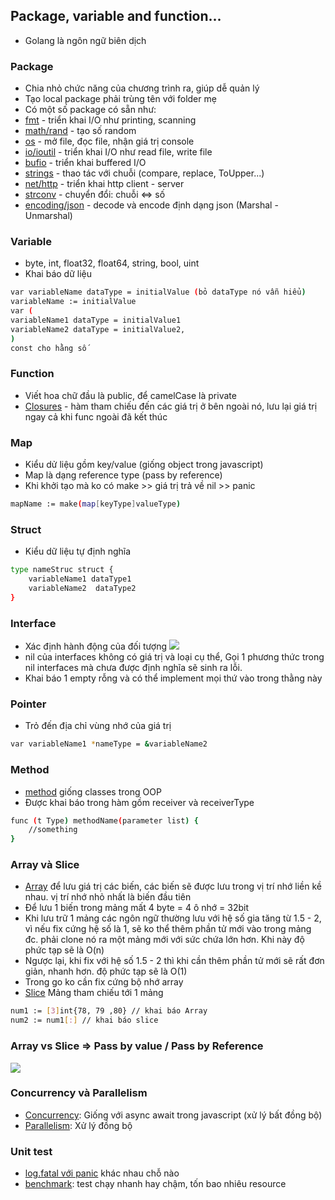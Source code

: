 ## Package, variable and function...
- Golang là ngôn ngữ biên dịch
### Package
- Chia nhỏ chức năng của chương trình ra, giúp dễ quản lý
- Tạo local package phải trùng tên với folder mẹ
- Có một số package có sẵn như:
- [fmt](https://pkg.go.dev/fmt) - triển khai I/O như printing, scanning
- [math/rand](https://pkg.go.dev/math/rand) - tạo số random
- [os](https://pkg.go.dev/os) - mở file, đọc file, nhận giá trị console
- [io/ioutil](https://pkg.go.dev/io/ioutil) - triển khai I/O như read file, write file
- [bufio]() - triển khai buffered I/O
- [strings](https://pkg.go.dev/strings) - thao tác với chuỗi (compare, replace, ToUpper...)
- [net/http](https://pkg.go.dev/net/http) - triển khai http client - server
- [strconv](https://pkg.go.dev/strconv) - chuyển đổi: chuỗi <=> số
- [encoding/json](https://pkg.go.dev/encoding/json) - decode và encode định dạng json (Marshal - Unmarshal)

### Variable
- byte, int, float32, float64, string, bool, uint
- Khai báo dữ liệu
 ```sh
var variableName dataType = initialValue (bỏ dataType nó vẫn hiểu)
variableName := initialValue
var (
variableName1 dataType = initialValue1
variableName2 dataType = initialValue2, 
)
const cho hằng số
```
### Function
- Viết hoa chữ đầu là public, để camelCase là private
- [Closures](https://tour.golang.org/moretypes/25) - hàm tham chiếu đến các giá trị ở bên ngoài nó, lưu lại giá trị ngay cả khi func ngoài đã kết thúc

### Map
- Kiểu dử liệu gồm key/value (giống object trong javascript)
- Map là dạng reference type (pass by reference)
- Khi khởi tạo mà ko có make >> giá trị trả về nil >> panic
```sh
mapName := make(map[keyType]valueType)
```
### Struct
- Kiểu dữ liệu tự định nghĩa
```sh
type nameStruc struct {
	variableName1 dataType1
	variableName2  dataType2
}
```

### Interface
- Xác định hành động của đối tượng
  ![](https://res.cloudinary.com/duchieu/image/upload/v1628161531/test/pmt45zpfxsmsqycoej43.png)
- nil của interfaces không có giá trị và loại cụ thể, Gọi 1 phương thức trong nil interfaces mà chưa được định nghĩa sẽ sinh ra lỗi.
- Khai báo 1 empty rỗng và có thể implement mọi thứ vào trong thằng này

### Pointer
- Trỏ đến địa chỉ vùng nhớ của giá trị
```sh
var variableName1 *nameType = &variableName2
```

### Method
- [method](https://techmaster.vn/posts/35044/series-golang-co-ban-phan-17-methods-phuong-thuc) giống classes trong OOP
- Được khai báo trong hàm gồm receiver và receiverType
```sh
func (t Type) methodName(parameter list) {
    //something
}
```

### Array và Slice
- [Array]() để lưu giá trị các biến, các biến sẽ được lưu trong vị trí nhớ liền kề nhau. vị trí nhớ nhỏ nhất là biến đầu tiên
- Để lưu 1 biến trong mảng mất 4 byte = 4 ô nhớ = 32bit
- Khi lưu trữ 1 mảng các ngôn ngữ thường lưu với hệ số gia tăng từ 1.5 - 2, vì nếu fix cứng hệ số là 1, sẽ ko thể thêm phần tử mới vào trong mảng đc. phải clone nó ra một mảng mới với sức chứa lớn hơn. Khi này độ phức tạp sẽ là O(n)
- Ngược lại, khi fix với hệ số 1.5 - 2 thì khi cần thêm phần tử mới sẽ rất đơn giản, nhanh hơn. độ phức tạp sẽ là O(1)
- Trong go ko cần fix cứng bộ nhớ array
- [Slice]() Mảng tham chiếu tới 1 mảng
```sh
num1 := [3]int{78, 79 ,80} // khai báo Array
num2 := num1[:] // khai báo slice
```

### Array vs Slice => Pass by value / Pass by Reference

![](https://res.cloudinary.com/duchieu/image/upload/v1628163307/test/ictoic1bchayf2vqll2t.gif)

###  Concurrency và Parallelism
- [Concurrency](https://www.youtube.com/watch?v=KmJ-Phn49jA): Giống với async await trong javascript (xử lý bất đồng bộ)
- [Parallelism](): Xử lý đồng bộ

### Unit test
- [log.fatal với panic](https://stackoverflow.com/questions/35996966/what-are-the-differences-in-outcome-for-panic-vs-log-fatalln-in-golang)  khác nhau chỗ nào
- [benchmark](https://pkg.go.dev/testing): test chạy nhanh hay chậm, tốn bao nhiêu resource


